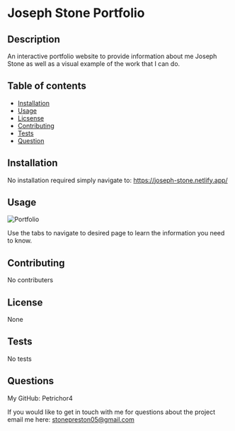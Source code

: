 
  # Joseph Stone Portfolio
  
  ## Description

  An interactive portfolio website to provide information about me Joseph Stone as well as a visual example of the work that I can do.
  ## Table of contents

  * [Installation](#installation)
  * [Usage](#usage)
  * [Licsense](#license)
  * [Contributing](#contributing)
  * [Tests](#tests)
  * [Question](#questions)
  ## Installation

  No installation required simply navigate to: https://joseph-stone.netlify.app/
  ## Usage

  ![Portfolio](https://github.com/user-attachments/assets/d9c7c840-edb5-4287-9070-58ba4e4e513a)

  Use the tabs to navigate to desired page to learn the information you need to know.
  ## Contributing

  No contributers
  
  ## License

  None

  

  ## Tests

  No tests
  ## Questions

  My GitHub:
  Petrichor4

  If you would like to get in touch with me for questions about the project email me here:
  stonepreston05@gmail.com
